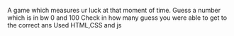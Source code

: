 A game which measures ur luck at that moment of time.
Guess a number which is in bw 0 and 100
Check in how many guess you were able to get to the correct ans
Used HTML,CSS and js

